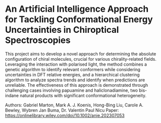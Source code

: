 # An Artificial Intelligence Approach for Tackling Conformational Energy Uncertainties in Chiroptical Spectroscopies

This project aims to develop a novel approach for determining the absolute configuration of chiral molecules, crucial for various chirality-related fields. Leveraging the interaction with polarised light, the method combines a genetic algorithm to identify relevant conformers while considering uncertainties in DFT relative energies, and a hierarchical clustering algorithm to analyze spectra trends and identify when predictions are unreliable. The effectiveness of this approach is demonstrated through challenging cases involving papuamine and haliclonadiamine, two bis-indane natural products with significant conformational heterogeneity.

Authors: Gabriel Marton, Mark A. J. Koenis, Hong-Bing Liu, Carole A. Bewley, Wybren Jan Buma, Dr. Valentin Paul Nicu
Paper: https://onlinelibrary.wiley.com/doi/10.1002/anie.202307053
